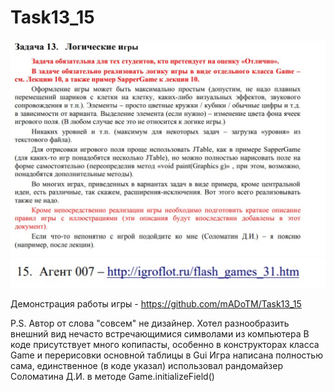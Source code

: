 # Task13_15
![alt text](1.jpg)
![alt text](2.jpg)

Демонстрация работы игры - https://github.com/mADoTM/Task13_15


P.S. 
Автор от слова "совсем" не дизайнер. Хотел разнообразить внешний вид нечасто встречающимися символами из компьютера
В коде присутствует много копипасты, особенно в конструкторах класса Game и перерисовки основной таблицы в Gui
Игра написана полностью сама, единственное (в коде указал) использовал рандомайзер Соломатина Д.И. в методе Game.initializeField()
